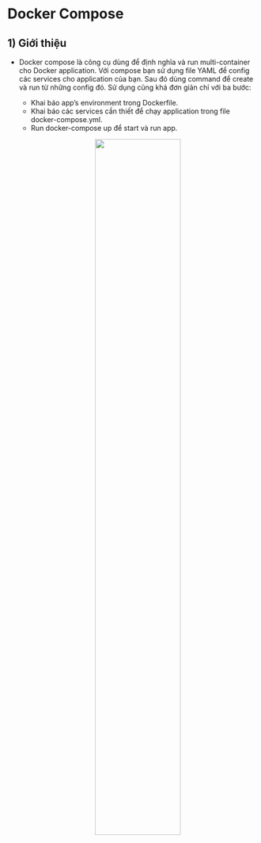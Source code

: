 # Docker Compose
## **1) Giới thiệu**
- Docker compose là công cụ dùng để định nghĩa và run multi-container cho Docker application. Với compose bạn sử dụng file YAML để config các services cho application của bạn. Sau đó dùng command để create và run từ những config đó. Sử dụng cũng khá đơn giản chỉ với ba bước:
    - Khai báo app’s environment trong Dockerfile.
    - Khai báo các services cần thiết để chạy application trong file docker-compose.yml.
    - Run docker-compose up để start và run app.

    <p align=center><img src=https://i.imgur.com/lDhSW8t.png width=60%></p>